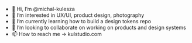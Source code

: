 - 👋 Hi, I’m @michal-kulesza
- 👀 I’m interested in UX/UI, product design, photography
- 🌱 I’m currently learning how to build a design tokens repo
- 💞️ I’m looking to collaborate on working on products and design systems
- 📫 How to reach me → kulstudio.com

<!---
michal-kulesza/michal-kulesza is a ✨ special ✨ repository because its `README.md` (this file) appears on your GitHub profile.
You can click the Preview link to take a look at your changes.
--->
